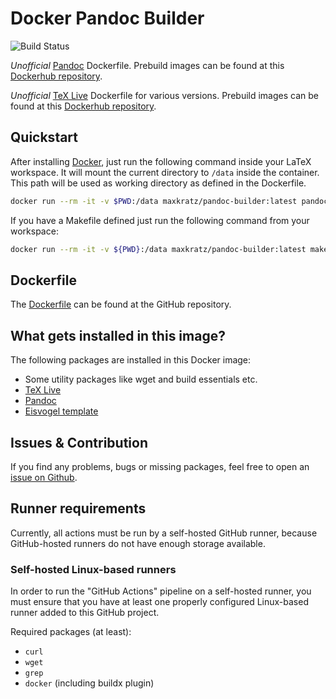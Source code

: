 # Docker Pandoc Builder

![Build Status](https://github.com/maxkratz/docker_pandoc-builder/actions/workflows/build-and-push.yml/badge.svg?branch=main)

*Unofficial* [Pandoc](https://github.com/jgm/pandoc) Dockerfile.
Prebuild images can be found at this [Dockerhub repository](https://hub.docker.com/r/maxkratz/pandoc-builder).

*Unofficial* [TeX Live](https://www.tug.org/texlive/) Dockerfile for various versions.
Prebuild images can be found at this [Dockerhub repository](https://hub.docker.com/r/maxkratz/texlive).


## Quickstart
After installing [Docker](https://docs.docker.com/get-docker/), just run the following command inside your LaTeX workspace.
It will mount the current directory to `/data` inside the container.
This path will be used as working directory as defined in the Dockerfile.

```sh
docker run --rm -it -v $PWD:/data maxkratz/pandoc-builder:latest pandoc input.md -o output.pdf --from markdown --template eisvogel
```

If you have a Makefile defined just run the following command from your workspace:

```sh
docker run --rm -it -v ${PWD}:/data maxkratz/pandoc-builder:latest make
```


## Dockerfile
The [Dockerfile](https://github.com/maxkratz/docker_pandoc-builder/blob/main/Dockerfile) can be found at the GitHub repository.


## What gets installed in this image?
The following packages are installed in this Docker image:

* Some utility packages like wget and build essentials etc.
* [TeX Live](https://www.tug.org/texlive/acquire-netinstall.html)
* [Pandoc](https://github.com/jgm/pandoc)
* [Eisvogel template](https://github.com/Wandmalfarbe/pandoc-latex-template)


## Issues & Contribution
If you find any problems, bugs or missing packages, feel free to open an [issue on Github](https://github.com/maxkratz/docker_pandoc-builder/issues).


## Runner requirements
Currently, all actions must be run by a self-hosted GitHub runner, because GitHub-hosted runners do not have enough storage available.

### Self-hosted Linux-based runners
In order to run the "GitHub Actions" pipeline on a self-hosted runner, you must ensure that you have at least one properly configured Linux-based runner added to this GitHub project.

Required packages (at least):
- `curl`
- `wget`
- `grep`
- `docker` (including buildx plugin)
